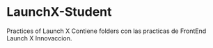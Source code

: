 # LaunchX-Student
Practices of Launch X
Contiene folders con las practicas de FrontEnd Launch X Innovaccion.

